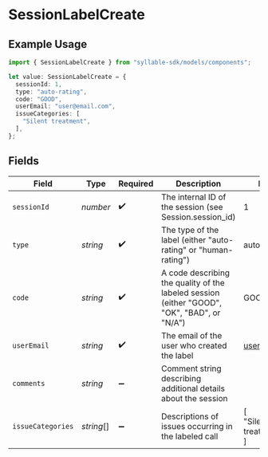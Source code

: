# SessionLabelCreate

## Example Usage

```typescript
import { SessionLabelCreate } from "syllable-sdk/models/components";

let value: SessionLabelCreate = {
  sessionId: 1,
  type: "auto-rating",
  code: "GOOD",
  userEmail: "user@email.com",
  issueCategories: [
    "Silent treatment",
  ],
};
```

## Fields

| Field                                                                                       | Type                                                                                        | Required                                                                                    | Description                                                                                 | Example                                                                                     |
| ------------------------------------------------------------------------------------------- | ------------------------------------------------------------------------------------------- | ------------------------------------------------------------------------------------------- | ------------------------------------------------------------------------------------------- | ------------------------------------------------------------------------------------------- |
| `sessionId`                                                                                 | *number*                                                                                    | :heavy_check_mark:                                                                          | The internal ID of the session (see Session.session_id)                                     | 1                                                                                           |
| `type`                                                                                      | *string*                                                                                    | :heavy_check_mark:                                                                          | The type of the label (either "auto-rating" or "human-rating")                              | auto-rating                                                                                 |
| `code`                                                                                      | *string*                                                                                    | :heavy_check_mark:                                                                          | A code describing the quality of the labeled session (either "GOOD", "OK", "BAD", or "N/A") | GOOD                                                                                        |
| `userEmail`                                                                                 | *string*                                                                                    | :heavy_check_mark:                                                                          | The email of the user who created the label                                                 | user@email.com                                                                              |
| `comments`                                                                                  | *string*                                                                                    | :heavy_minus_sign:                                                                          | Comment string describing additional details about the session                              |                                                                                             |
| `issueCategories`                                                                           | *string*[]                                                                                  | :heavy_minus_sign:                                                                          | Descriptions of issues occurring in the labeled call                                        | [<br/>"Silent treatment"<br/>]                                                              |